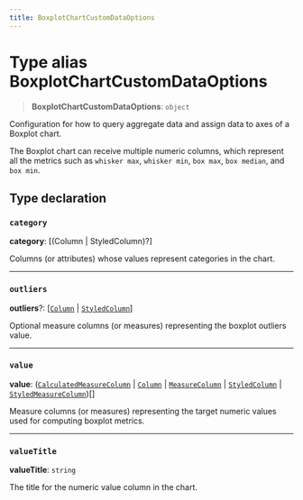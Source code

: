 ```yaml
---
title: BoxplotChartCustomDataOptions
---
```


# Type alias BoxplotChartCustomDataOptions

> **BoxplotChartCustomDataOptions**: `object`

Configuration for how to query aggregate data and assign data
to axes of a Boxplot chart.

The Boxplot chart can receive multiple numeric columns, which represent all the metrics
such as `whisker max`, `whisker min`, `box max`, `box median`, and `box min`.

## Type declaration

### `category`

**category**: [(Column \| StyledColumn)?]

Columns (or attributes) whose values represent categories in the chart.

***

### `outliers`

**outliers**?: [[`Column`](../../sdk-data/interfaces/interface.Column.md) \| [`StyledColumn`](../interfaces/interface.StyledColumn.md)]

Optional measure columns (or measures) representing the boxplot outliers value.

***

### `value`

**value**: ([`CalculatedMeasureColumn`](../../sdk-data/interfaces/interface.CalculatedMeasureColumn.md) \| [`Column`](../../sdk-data/interfaces/interface.Column.md) \| [`MeasureColumn`](../../sdk-data/interfaces/interface.MeasureColumn.md) \| [`StyledColumn`](../interfaces/interface.StyledColumn.md) \| [`StyledMeasureColumn`](../interfaces/interface.StyledMeasureColumn.md))[]

Measure columns (or measures) representing the target numeric values used for computing boxplot metrics.

***

### `valueTitle`

**valueTitle**: `string`

The title for the numeric value column in the chart.
